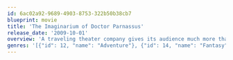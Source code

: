 ```yaml
---
id: 6ac02a92-9689-4903-8753-322b50b38cb7
blueprint: movie
title: 'The Imaginarium of Doctor Parnassus'
release_date: '2009-10-01'
overview: 'A traveling theater company gives its audience much more than they were expecting.'
genres: '[{"id": 12, "name": "Adventure"}, {"id": 14, "name": "Fantasy"}, {"id": 9648, "name": "Mystery"}]'
---
```

